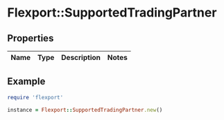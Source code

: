 # Flexport::SupportedTradingPartner

## Properties

| Name | Type | Description | Notes |
| ---- | ---- | ----------- | ----- |

## Example

```ruby
require 'flexport'

instance = Flexport::SupportedTradingPartner.new()
```

